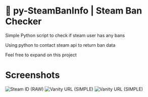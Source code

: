 # 🍺 py-SteamBanInfo | Steam Ban Checker
 Simple Python script to check if steam user has any bans
 
Using python to contact steam api to return ban data

Feel free to expand on this project

# Screenshots
![Steam ID (RAW)](https://cdn.discordapp.com/attachments/1135003971765940376/1135003987461021836/image.png)
![Vanity URL (SIMPLE)](https://cdn.discordapp.com/attachments/1135003971765940376/1135004098480066630/image.png)
![Vanity URL (SIMPLE)](https://cdn.discordapp.com/attachments/1135003971765940376/1135004234350334013/image.png)
